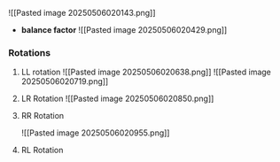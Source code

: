 ![[Pasted image 20250506020143.png]]

- **balance factor** 
	  ![[Pasted image 20250506020429.png]]

### Rotations
1. LL rotation
	   ![[Pasted image 20250506020638.png]]
	   ![[Pasted image 20250506020719.png]]

2. LR Rotation
	   ![[Pasted image 20250506020850.png]]

3. RR Rotation
   
	 ![[Pasted image 20250506020955.png]]

4. RL Rotation
	